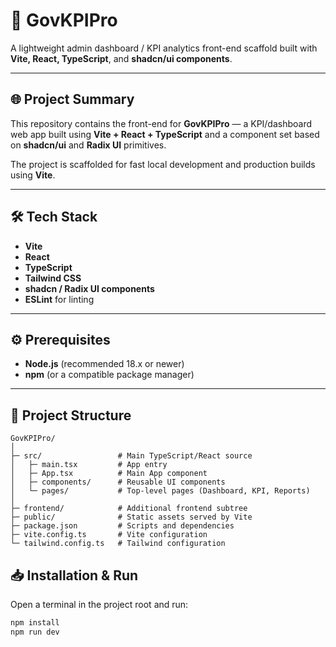 # 🚀 GovKPIPro

A lightweight admin dashboard / KPI analytics front-end scaffold built with **Vite, React, TypeScript**, and **shadcn/ui components**.

---

## 🌐 Project Summary

This repository contains the front-end for **GovKPIPro** — a KPI/dashboard web app built using **Vite + React + TypeScript** and a component set based on **shadcn/ui** and **Radix UI** primitives.  

The project is scaffolded for fast local development and production builds using **Vite**.

---

## 🛠️ Tech Stack

- **Vite**  
- **React**  
- **TypeScript**  
- **Tailwind CSS**  
- **shadcn / Radix UI components**  
- **ESLint** for linting  

---

## ⚙️ Prerequisites

- **Node.js** (recommended 18.x or newer)  
- **npm** (or a compatible package manager)  

---

## 📁 Project Structure

```plaintext
GovKPIPro/
│
├─ src/                 # Main TypeScript/React source
│   ├─ main.tsx         # App entry
│   ├─ App.tsx          # Main App component
│   ├─ components/      # Reusable UI components
│   └─ pages/           # Top-level pages (Dashboard, KPI, Reports)
│
├─ frontend/            # Additional frontend subtree
├─ public/              # Static assets served by Vite
├─ package.json         # Scripts and dependencies
├─ vite.config.ts       # Vite configuration
└─ tailwind.config.ts   # Tailwind configuration
```



## 📥 Installation & Run

Open a terminal in the project root and run:

```bash
npm install
npm run dev
